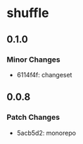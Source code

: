 # shuffle

## 0.1.0

### Minor Changes

- 6114f4f: changeset

## 0.0.8

### Patch Changes

- 5acb5d2: monorepo
